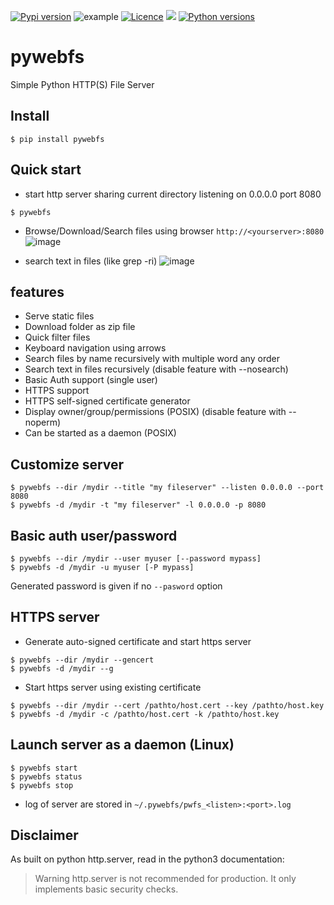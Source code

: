 [![Pypi version](https://img.shields.io/pypi/v/pywebfs.svg)](https://pypi.org/project/pywebfs/)
![example](https://github.com/joknarf/pywebfs/actions/workflows/python-publish.yml/badge.svg)
[![Licence](https://img.shields.io/badge/licence-MIT-blue.svg)](https://shields.io/)
[![](https://pepy.tech/badge/pywebfs)](https://pepy.tech/project/pywebfs)
[![Python versions](https://img.shields.io/badge/python-3.6+-blue.svg)](https://shields.io/)

# pywebfs
Simple Python HTTP(S) File Server

## Install
```
$ pip install pywebfs
```

## Quick start

* start http server sharing current directory listening on 0.0.0.0 port 8080
```
$ pywebfs
```

* Browse/Download/Search files using browser `http://<yourserver>:8080`
![image](https://github.com/user-attachments/assets/32f27193-e23f-4aff-b78b-fc58d378f5dd)

* search text in files (like grep -ri)
![image](https://github.com/user-attachments/assets/89bf3f6b-6d7e-4f9c-9b08-20525ba2c670)

## features

* Serve static files
* Download folder as zip file
* Quick filter files
* Keyboard navigation using arrows
* Search files by name recursively with multiple word any order
* Search text in files recursively (disable feature with --nosearch)
* Basic Auth support (single user)
* HTTPS support
* HTTPS self-signed certificate generator
* Display owner/group/permissions (POSIX) (disable feature with --noperm)
* Can be started as a daemon (POSIX)

## Customize server
```
$ pywebfs --dir /mydir --title "my fileserver" --listen 0.0.0.0 --port 8080
$ pywebfs -d /mydir -t "my fileserver" -l 0.0.0.0 -p 8080
```

## Basic auth user/password
```
$ pywebfs --dir /mydir --user myuser [--password mypass]
$ pywebfs -d /mydir -u myuser [-P mypass]
```
Generated password is given if no `--pasword` option

## HTTPS server

* Generate auto-signed certificate and start https server
```
$ pywebfs --dir /mydir --gencert
$ pywebfs -d /mydir --g
```

* Start https server using existing certificate
```
$ pywebfs --dir /mydir --cert /pathto/host.cert --key /pathto/host.key
$ pywebfs -d /mydir -c /pathto/host.cert -k /pathto/host.key
```

## Launch server as a daemon (Linux)

```
$ pywebfs start
$ pywebfs status
$ pywebfs stop
```
* log of server are stored in `~/.pywebfs/pwfs_<listen>:<port>.log`

## Disclaimer

As built on python http.server, read in the python3 documentation:

>Warning
>http.server is not recommended for production. It only implements basic security checks.
